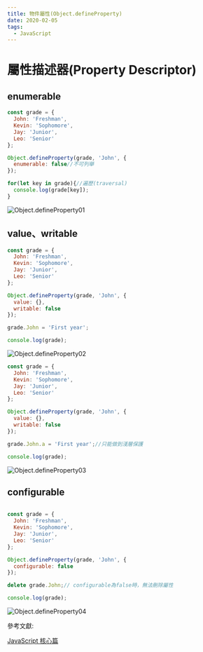 ```yaml
---
title: 物件屬性(Object.defineProperty)
date: 2020-02-05
tags:
  - JavaScript
---
```


# 屬性描述器(Property Descriptor)

## enumerable

```javascript
const grade = {
  John: 'Freshman',
  Kevin: 'Sophomore',
  Jay: 'Junior',
  Leo: 'Senior'
};

Object.defineProperty(grade, 'John', {
  enumerable: false//不可列舉
});

for(let key in grade){//遍歷(traversal)
  console.log(grade[key]);
}

```
![Object.defineProperty01](https://i.imgur.com/Jmr7nYR.png)

##  value、writable

```javascript
const grade = {
  John: 'Freshman',
  Kevin: 'Sophomore',
  Jay: 'Junior',
  Leo: 'Senior'
};

Object.defineProperty(grade, 'John', {
  value: {},
  writable: false
});

grade.John = 'First year';

console.log(grade);

```
![Object.defineProperty02](https://i.imgur.com/vBAbOK2.png)

```javascript
const grade = {
  John: 'Freshman',
  Kevin: 'Sophomore',
  Jay: 'Junior',
  Leo: 'Senior'
};

Object.defineProperty(grade, 'John', {
  value: {},
  writable: false
});

grade.John.a = 'First year';//只能做到淺層保護

console.log(grade);

```

![Object.defineProperty03](https://i.imgur.com/dYi66P4.png)

##  configurable

```javascript

const grade = {
  John: 'Freshman',
  Kevin: 'Sophomore',
  Jay: 'Junior',
  Leo: 'Senior'
};

Object.defineProperty(grade, 'John', {
  configurable: false
});

delete grade.John;// configurable為false時，無法刪除屬性

console.log(grade);

```

![Object.defineProperty04](https://i.imgur.com/b3GZiXt.png)

參考文獻:<br/>

[JavaScript 核心篇](https://www.hexschool.com/courses/js-core.html 'Title')<br/>